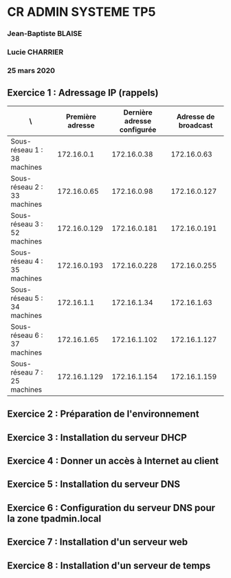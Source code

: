 # CR ADMIN SYSTEME TP5 
### Jean-Baptiste BLAISE
### Lucie CHARRIER
### 25 mars 2020

## Exercice 1 : Adressage IP (rappels)
\ | Première adresse | Dernière adresse configurée | Adresse de broadcast
--- | --- | --- | --- 
Sous-réseau 1 : 38 machines | 172.16.0.1 | 172.16.0.38 | 172.16.0.63
Sous-réseau 2 : 33 machines | 172.16.0.65 | 172.16.0.98 | 172.16.0.127
Sous-réseau 3 : 52 machines | 172.16.0.129 | 172.16.0.181 | 172.16.0.191
Sous-réseau 4 : 35 machines | 172.16.0.193 | 172.16.0.228 | 172.16.0.255
Sous-réseau 5 : 34 machines | 172.16.1.1| 172.16.1.34 | 172.16.1.63
Sous-réseau 6 : 37 machines | 172.16.1.65 | 172.16.1.102 | 172.16.1.127
Sous-réseau 7 : 25 machines | 172.16.1.129 | 172.16.1.154 | 172.16.1.159

## Exercice 2 : Préparation de l'environnement

## Exercice 3 : Installation du serveur DHCP

## Exercice 4 : Donner un accès à Internet au client

## Exercice 5 : Installation du serveur DNS

## Exercice 6 : Configuration du serveur DNS pour la zone tpadmin.local

## Exercice 7 : Installation d'un serveur web

## Exercice 8 : Installation d'un serveur de temps
